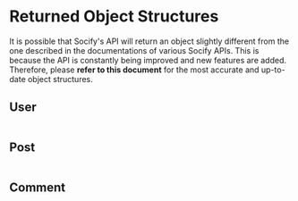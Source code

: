 # Returned Object Structures

It is possible that Socify's API will return an object slightly different from the one described in the documentations of various Socify APIs. This is because the API is constantly being improved and new features are added. Therefore, please **refer to this document** for the most accurate and up-to-date object structures.

## User

```json

```

## Post

```json

```

## Comment

```json

```